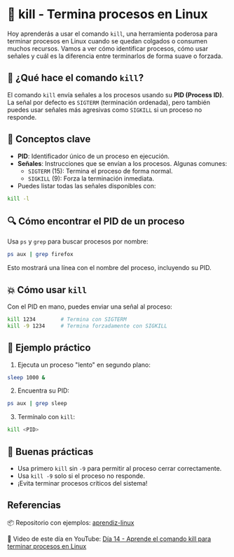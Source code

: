 # 🧨 kill - Termina procesos en Linux

Hoy aprenderás a usar el comando `kill`, una herramienta poderosa para terminar procesos en Linux cuando se quedan colgados o consumen muchos recursos. Vamos a ver cómo identificar procesos, cómo usar señales y cuál es la diferencia entre terminarlos de forma suave o forzada.

## 📌 ¿Qué hace el comando `kill`?

El comando `kill` envía señales a los procesos usando su **PID (Process ID)**. La señal por defecto es `SIGTERM` (terminación ordenada), pero también puedes usar señales más agresivas como `SIGKILL` si un proceso no responde.

## 🧠 Conceptos clave

* **PID**: Identificador único de un proceso en ejecución.
* **Señales**: Instrucciones que se envían a los procesos. Algunas comunes:
  * `SIGTERM` (15): Termina el proceso de forma normal.
  * `SIGKILL` (9): Forza la terminación inmediata.
* Puedes listar todas las señales disponibles con:

```bash
kill -l
```

## 🔍 Cómo encontrar el PID de un proceso

Usa `ps` y `grep` para buscar procesos por nombre:

```bash
ps aux | grep firefox
```

Esto mostrará una línea con el nombre del proceso, incluyendo su PID.

## 💥 Cómo usar `kill`

Con el PID en mano, puedes enviar una señal al proceso:

```bash
kill 1234        # Termina con SIGTERM
kill -9 1234     # Termina forzadamente con SIGKILL
```

## 🧪 Ejemplo práctico

1. Ejecuta un proceso "lento" en segundo plano:

```bash
sleep 1000 &
```

2. Encuentra su PID:

```bash
ps aux | grep sleep
```

3. Termínalo con `kill`:

```bash
kill <PID>
```

## 🚀 Buenas prácticas

* Usa primero `kill` sin `-9` para permitir al proceso cerrar correctamente.
* Usa `kill -9` solo si el proceso no responde.
* ¡Evita terminar procesos críticos del sistema!

## Referencias

📦 Repositorio con ejemplos: [aprendiz-linux](https://github.com/jorgearma1982/aprendiz-linux/tree/main/21_dias_comandos_basicos)

🎥 Video de este día en YouTube: [Día 14 - Aprende el comando kill para terminar procesos en Linux](https://www.youtube.com/watch?v=-8c3-6OANek&t=1s)
